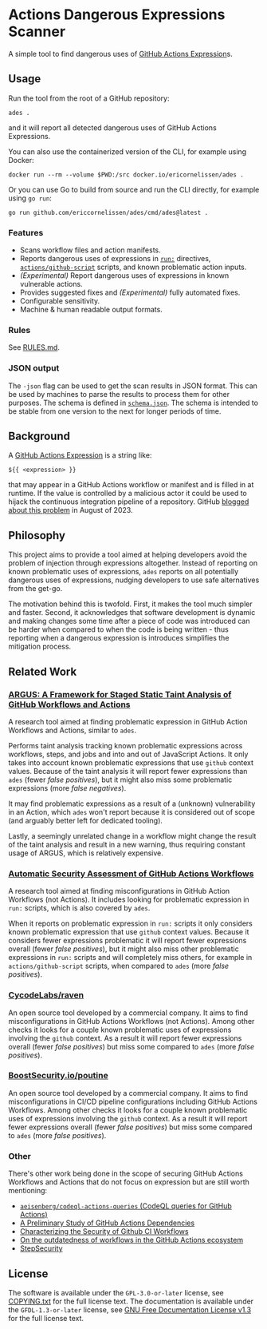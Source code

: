 <!-- SPDX-License-Identifier: GFDL-1.3-or-later -->

# Actions Dangerous Expressions Scanner

A simple tool to find dangerous uses of [GitHub Actions Expression]s.

## Usage

Run the tool from the root of a GitHub repository:

```shell
ades .
```

and it will report all detected dangerous uses of GitHub Actions Expressions.

You can also use the containerized version of the CLI, for example using Docker:

```shell
docker run --rm --volume $PWD:/src docker.io/ericornelissen/ades .
```

Or you can use Go to build from source and run the CLI directly, for example using `go run`:

```shell
go run github.com/ericcornelissen/ades/cmd/ades@latest .
```

### Features

- Scans workflow files and action manifests.
- Reports dangerous uses of expressions in [`run:`] directives, [`actions/github-script`] scripts,
  and known problematic action inputs.
- _(Experimental)_ Report dangerous uses of expressions in known vulnerable actions.
- Provides suggested fixes and _(Experimental)_ fully automated fixes.
- Configurable sensitivity.
- Machine & human readable output formats.

### Rules

See [RULES.md].

### JSON output

The `-json` flag can be used to get the scan results in JSON format. This can be used by machines to
parse the results to process them for other purposes. The schema is defined in [`schema.json`]. The
schema is intended to be stable from one version to the next for longer periods of time.

## Background

A [GitHub Actions Expression] is a string like:

```text
${{ <expression> }}
```

that may appear in a GitHub Actions workflow or manifest and is filled in at runtime. If the value
is controlled by a malicious actor it could be used to hijack the continuous integration pipeline of
a repository. GitHub [blogged about this problem] in August of 2023.

## Philosophy

This project aims to provide a tool aimed at helping developers avoid the problem of injection
through expressions altogether. Instead of reporting on known problematic uses of expressions,
`ades` reports on all potentially dangerous uses of expressions, nudging developers to use safe
alternatives from the get-go.

The motivation behind this is twofold. First, it makes the tool much simpler and faster. Second, it
acknowledges that software development is dynamic and making changes some time after a piece of code
was introduced can be harder when compared to when the code is being written - thus reporting when a
dangerous expression is introduces simplifies the mitigation process.

## Related Work

### [ARGUS: A Framework for Staged Static Taint Analysis of GitHub Workflows and Actions]

A research tool aimed at finding problematic expression in GitHub Action Workflows and Actions,
similar to `ades`.

Performs taint analysis tracking known problematic expressions across workflows, steps, and jobs and
into and out of JavaScript Actions. It only takes into account known problematic expressions that
use `github` context values. Because of the taint analysis it will report fewer expressions than
`ades` (fewer _false positives_), but it might also miss some problematic expressions (more _false
negatives_).

It may find problematic expressions as a result of a (unknown) vulnerability in an Action, which
`ades` won't report because it is considered out of scope (and arguably better left for dedicated
tooling).

Lastly, a seemingly unrelated change in a workflow might change the result of the taint analysis and
result in a new warning, thus requiring constant usage of ARGUS, which is relatively expensive.

### [Automatic Security Assessment of GitHub Actions Workflows]

A research tool aimed at finding misconfigurations in GitHub Action Workflows (not Actions). It
includes looking for problematic expression in `run:` scripts, which is also covered by `ades`.

When it reports on problematic expression in `run:` scripts it only considers known problematic
expression that use `github` context values. Because it considers fewer expressions problematic it
will report fewer expressions overall (fewer _false positives_), but it might also miss other
problematic expressions in `run:` scripts and will completely miss others, for example in
`actions/github-script` scripts, when compared to `ades` (more _false positives_).

### [CycodeLabs/raven]

An open source tool developed by a commercial company. It aims to find misconfigurations in GitHub
Actions Workflows (not Actions). Among other checks it looks for a couple known problematic uses of
expressions involving the `github` context. As a result it will report fewer expressions overall
(fewer _false positives_) but miss some compared to `ades` (more _false positives_).

### [BoostSecurity.io/poutine]

An open source tool developed by a commercial company. It aims to find misconfigurations in CI/CD
pipeline configurations including GitHub Actions Workflows. Among other checks it looks for a couple
known problematic uses of expressions involving the `github` context. As a result it will report
fewer expressions overall (fewer _false positives_) but miss some compared to `ades` (more
_false positives_).

### Other

There's other work being done in the scope of securing GitHub Actions Workflows and Actions that do
not focus on expression but are still worth mentioning:

- [`aeisenberg/codeql-actions-queries` (CodeQL queries for GitHub Actions)]
- [A Preliminary Study of GitHub Actions Dependencies]
- [Characterizing the Security of Github CI Workflows]
- [On the outdatedness of workflows in the GitHub Actions ecosystem]
- [StepSecurity]

## License

The software is available under the `GPL-3.0-or-later` license, see [COPYING.txt] for the full
license text. The documentation is available under the `GFDL-1.3-or-later` license, see [GNU Free
Documentation License v1.3] for the full license text.

[`actions/github-script`]: https://github.com/actions/github-script
[`aeisenberg/codeql-actions-queries` (codeql queries for github actions)]: https://github.com/aeisenberg/codeql-actions-queries
[`run:`]: https://docs.github.com/en/actions/using-workflows/workflow-syntax-for-github-actions#jobsjob_idstepsrun
[`schema.json`]: ./schema.json
[a preliminary study of github actions dependencies]: https://ceur-ws.org/Vol-3483/paper7.pdf
[argus: a framework for staged static taint analysis of github workflows and actions]: https://www.usenix.org/conference/usenixsecurity23/presentation/muralee
[automatic security assessment of github actions workflows]: https://dl.acm.org/doi/abs/10.1145/3560835.3564554
[blogged about this problem]: https://github.blog/2023-08-09-four-tips-to-keep-your-github-actions-workflows-secure/#1-dont-use-syntax-in-the-run-section-to-avoid-unexpected-substitution-behavior
[boostsecurity.io/poutine]: https://github.com/boostsecurityio/poutine
[characterizing the security of github ci workflows]: https://www.usenix.org/conference/usenixsecurity22/presentation/koishybayev
[copying.txt]: ./COPYING.txt
[cycodelabs/raven]: https://github.com/CycodeLabs/raven
[github actions expression]: https://docs.github.com/en/actions/learn-github-actions/expressions
[gnu free documentation license v1.3]: https://www.gnu.org/licenses/fdl-1.3.en.html
[on the outdatedness of workflows in the github actions ecosystem]: https://www.sciencedirect.com/science/article/pii/S0164121223002224
[rules.md]: ./RULES.md
[stepsecurity]: https://www.stepsecurity.io/
